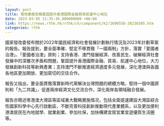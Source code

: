 ```yaml
---
layout: post
title: 發改委報告稱鞏固提升香港國際金融貿易航運中心地位
date: 2023-03-05 11:35:36.000000000 +08:00
link: https://news.rthk.hk/rthk/ch/component/k2/1690558-20230305.htm
categories: rthk
---
```


國家發改委發布關於2022年國民經濟和社會發展計劃執行情況及2023年計劃草案的報告。報告提到，要全面準確、堅定不移貫徹「一國兩制」方針，落實「愛國者治港」、「愛國者治澳」原則；支持香港、澳門發展經濟、改善民生、破解經濟社會發展中的深層次矛盾和問題，鞏固提升香港國際金融、貿易、航運中心地位，大力發展創新科技等新興產業；支持澳門不斷推進經濟適度多元發展，深化港澳與各國各地區更加開放、更加密切的交往合作。

報告又指出，要全面貫徹落實新時代黨解決台灣問題的總體方略，堅持一個中國原則和「九二共識」，促進兩岸經濟文化交流合作，深化兩岸各領域融合發展。

報告亦簡述粵港澳大灣區等區域重大戰略實施情况，包括全面提速建設大灣區綜合性國家科學中心先行啟動區，不斷完善科技創新推動現代產業體系，以及更加便利港澳居民在內地就學、就業創業、參加社保，加快構建宜居宜業宜遊優質生活圈等。
